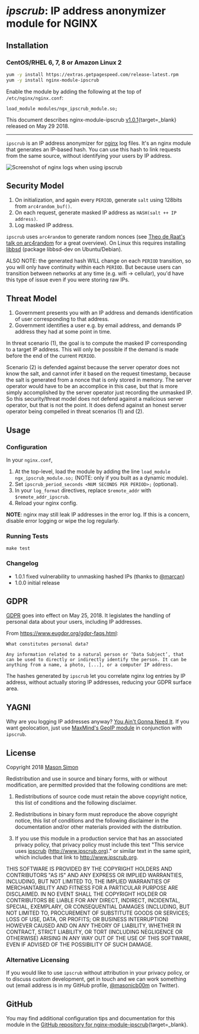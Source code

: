 # *ipscrub*: IP address anonymizer module for NGINX


## Installation

### CentOS/RHEL 6, 7, 8 or Amazon Linux 2

```bash
yum -y install https://extras.getpagespeed.com/release-latest.rpm
yum -y install nginx-module-ipscrub
```

Enable the module by adding the following at the top of `/etc/nginx/nginx.conf`:

```nginx
load_module modules/ngx_ipscrub_module.so;
```


This document describes nginx-module-ipscrub [v1.0.1](https://github.com/masonicboom/ipscrub/releases/tag/v1.0.1){target=_blank} 
released on May 29 2018.
    
<hr />

`ipscrub` is an IP address anonymizer for [nginx](https://www.nginx.com) log files. It's an nginx module that generates an IP-based hash. You can use this hash to link requests from the same source, without identifying your users by IP address.

![Screenshot of nginx logs when using ipscrub](demo/demo.png)

## Security Model

1. On initialization, and again every `PERIOD`, generate `salt` using 128bits from `arc4random_buf()`.
2. On each request, generate masked IP address as `HASH(salt ++ IP address)`.
3. Log masked IP address.

`ipscrub` uses `arc4random` to generate random nonces (see [Theo de Raat's talk on arc4random](https://www.youtube.com/watch?v=aWmLWx8ut20) for a great overview). On Linux this requires installing [libbsd](https://libbsd.freedesktop.org/wiki/) (package libbsd-dev on Ubuntu/Debian). 

ALSO NOTE: the generated hash WILL change on each `PERIOD` transition, so you will only have continuity within each `PERIOD`. But because users can transition between networks at any time (e.g. wifi -> cellular), you'd have this type of issue even if you were storing raw IPs.

## Threat Model

1. Government presents you with an IP address and demands identification of user corresponding to that address.
2. Government identifies a user e.g. by email address, and demands IP address they had at some point in time.

In threat scenario (1), the goal is to compute the masked IP corresponding to a target IP address. This will only be possible if the demand is made before the end of the current `PERIOD`.

Scenario (2) is defended against because the server operator does not know the salt, and cannot infer it based on the request timestamp, because the salt is generated from a nonce that is only stored in memory. The server operator would have to be an accomplice in this case, but that is more simply accomplished by the server operator just recording the unmasked IP. So this security/threat model does not defend against a malicious server operator, but that is not the point. It does defend against an honest server operator being compelled in threat scenarios (1) and (2).

## Usage

### Configuration

In your `nginx.conf`,

1. At the top-level, load the module by adding the line `load_module ngx_ipscrub_module.so;` (NOTE: only if you built as a dynamic module).
1. Set `ipscrub_period_seconds <NUM SECONDS PER PERIOD>;` (optional).
1. In your `log_format` directives, replace `$remote_addr` with `$remote_addr_ipscrub`.
1. Reload your nginx config.

**NOTE**: nginx may still leak IP addresses in the error log. If this is a concern, disable error logging or wipe the log regularly.

### Running Tests

`make test`

### Changelog

- 1.0.1 fixed vulnerability to unmasking hashed IPs (thanks to [@marcan](https://github.com/marcan))
- 1.0.0 initial release

## GDPR

[GDPR](https://www.eugdpr.org) goes into effect on May 25, 2018. It legislates the handling of personal data about your users, including IP addresses.

From https://www.eugdpr.org/gdpr-faqs.html:

    What constitutes personal data?

    Any information related to a natural person or ‘Data Subject’, that can be used to directly or indirectly identify the person. It can be anything from a name, a photo, [...], or a computer IP address.

The hashes generated by `ipscrub` let you correlate nginx log entries by IP address, without actually storing IP addresses, reducing your GDPR surface area.

## YAGNI

Why are you logging IP addresses anyway? [You Ain't Gonna Need It](https://en.wikipedia.org/wiki/You_aren%27t_gonna_need_it). If you want geolocation, just use [MaxMind's GeoIP module](https://nginx.org/en/docs/http/ngx_http_geoip_module.html) in conjunction with `ipscrub`.

## License

Copyright 2018 [Mason Simon](https://masonsimon.com)

Redistribution and use in source and binary forms, with or without modification, are permitted provided that the following conditions are met:

1. Redistributions of source code must retain the above copyright notice, this list of conditions and the following disclaimer.

2. Redistributions in binary form must reproduce the above copyright notice, this list of conditions and the following disclaimer in the documentation and/or other materials provided with the distribution.

3. If you use this module in a production service that has an associated privacy policy, that privacy policy must include this text "This service uses [ipscrub](http://www.ipscrub.org) (http://www.ipscrub.org)." or similar text in the same spirit, which includes that link to http://www.ipscrub.org.

THIS SOFTWARE IS PROVIDED BY THE COPYRIGHT HOLDERS AND CONTRIBUTORS "AS IS" AND ANY EXPRESS OR IMPLIED WARRANTIES, INCLUDING, BUT NOT LIMITED TO, THE IMPLIED WARRANTIES OF MERCHANTABILITY AND FITNESS FOR A PARTICULAR PURPOSE ARE DISCLAIMED. IN NO EVENT SHALL THE COPYRIGHT HOLDER OR CONTRIBUTORS BE LIABLE FOR ANY DIRECT, INDIRECT, INCIDENTAL, SPECIAL, EXEMPLARY, OR CONSEQUENTIAL DAMAGES (INCLUDING, BUT NOT LIMITED TO, PROCUREMENT OF SUBSTITUTE GOODS OR SERVICES; LOSS OF USE, DATA, OR PROFITS; OR BUSINESS INTERRUPTION) HOWEVER CAUSED AND ON ANY THEORY OF LIABILITY, WHETHER IN CONTRACT, STRICT LIABILITY, OR TORT (INCLUDING NEGLIGENCE OR OTHERWISE) ARISING IN ANY WAY OUT OF THE USE OF THIS SOFTWARE, EVEN IF ADVISED OF THE POSSIBILITY OF SUCH DAMAGE.

### Alternative Licensing

If you would like to use `ipscrub` without attribution in your privacy policy, or to discuss custom development, get in touch and we can work something out (email address is in my GitHub profile, [@masonicb00m](https://twitter.com/masonicb00m) on Twitter).

## GitHub

You may find additional configuration tips and documentation for this module in the [GitHub repository for 
nginx-module-ipscrub](https://github.com/masonicboom/ipscrub){target=_blank}.